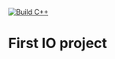 [![Build C++](https://github.com/MoneyHalver/FirstIO/actions/workflows/actions.yml/badge.svg)](https://github.com/MoneyHalver/FirstIO/actions/workflows/actions.yml)

# First IO project
